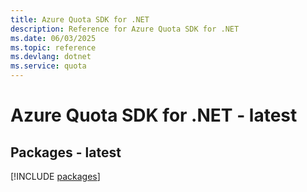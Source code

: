 ```yaml
---
title: Azure Quota SDK for .NET
description: Reference for Azure Quota SDK for .NET
ms.date: 06/03/2025
ms.topic: reference
ms.devlang: dotnet
ms.service: quota
---
```

# Azure Quota SDK for .NET - latest
## Packages - latest
[!INCLUDE [packages](quota-index.md)]